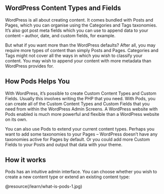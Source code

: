 <script>{
    "title": "What is Pods?"
    }
</script>

## WordPress Content Types and Fields

WordPress is all about creating content. It comes bundled with Posts and Pages, which you can organise using the Categories and Tags taxonomies. It’s also got post meta fields which you can use to append data to your content – author, date, and custom fields, for example.

But what if you want more than the WordPress defaults? After all, you may require more types of content than simply Posts and Pages. Categories and Tags might not cover all the ways in which you wish to classify your content. You may wish to append your content with more metadata than WordPress provides for.

## How Pods Helps You

With WordPress, it’s possible to create Custom Content Types and Custom Fields. Usually this involves writing the PHP that you need. With Pods, you can create all of the Custom Content Types and Custom Fields that you need from within the WordPress Admin Screens. A WordPress website with Pods enabled is much more powerful and flexible than a WordPress website on its own.

You can also use Pods to extend your current content types. Perhaps you want to add some taxonomies to your Pages – WordPress doesn’t have any taxonomies active for Pages by default. Or you could add more Custom Fields to your Posts and output that data with your theme.

## How it works

Pods has an intuitive admin interface. You can choose whether you wish to create a new content type or extend an existing content type:

@resource(/learn/what-is-pods-1.jpg)